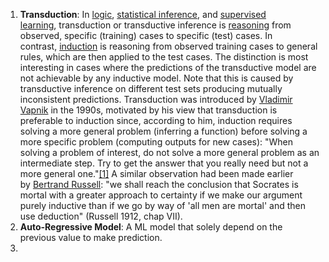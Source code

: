 1. **Transduction**: 
   In [logic](https://en.wikipedia.org/wiki/Logic "Logic"), [statistical inference](https://en.wikipedia.org/wiki/Statistical_inference "Statistical inference"), and [supervised learning](https://en.wikipedia.org/wiki/Supervised_learning "Supervised learning"), transduction or transductive inference is [reasoning](https://en.wikipedia.org/wiki/Reasoning "Reasoning") from observed, specific (training) cases to specific (test) cases. In contrast, [induction](https://en.wikipedia.org/wiki/Induction_(philosophy) "Induction (philosophy)") is reasoning from observed training cases to general rules, which are then applied to the test cases. The distinction is most interesting in cases where the predictions of the transductive model are not achievable by any inductive model. Note that this is caused by transductive inference on different test sets producing mutually inconsistent predictions.
   Transduction was introduced by [Vladimir Vapnik](https://en.wikipedia.org/wiki/Vladimir_Vapnik "Vladimir Vapnik") in the 1990s, motivated by his view that transduction is preferable to induction since, according to him, induction requires solving a more general problem (inferring a function) before solving a more specific problem (computing outputs for new cases): "When solving a problem of interest, do not solve a more general problem as an intermediate step. Try to get the answer that you really need but not a more general one."[[1]](https://en.wikipedia.org/wiki/Transduction_(machine_learning)#cite_note-1) A similar observation had been made earlier by [Bertrand Russell](https://en.wikipedia.org/wiki/Bertrand_Russell "Bertrand Russell"): "we shall reach the conclusion that Socrates is mortal with a greater approach to certainty if we make our argument purely inductive than if we go by way of 'all men are mortal' and then use deduction" (Russell 1912, chap VII).
2. **Auto-Regressive Model**: 
   A ML model that solely depend on the previous value to make prediction.
3. 